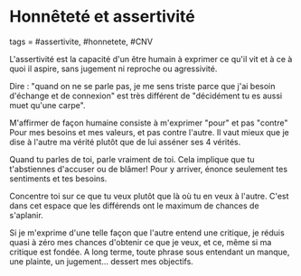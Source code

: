 # Honnêteté et assertivité
tags = #assertivite, #honnetete, #CNV

L'assertivité est la capacité d'un être humain à exprimer ce qu'il vit et à ce à quoi il aspire, sans jugement ni reproche ou agressivité.

Dire : "quand on ne se parle pas, je me sens triste parce que j'ai besoin d'échange et de connexion" est très différent de "décidément tu es aussi muet qu'une carpe".

M'affirmer de façon humaine consiste à m'exprimer "pour" et pas "contre" Pour mes besoins et mes valeurs, et pas contre l'autre. Il vaut mieux que je dise à l'autre ma vérité plutôt que de lui asséner ses 4 vérités.

Quand tu parles de toi, parle vraiment de toi. Cela implique que tu t'abstiennes d'accuser ou de blâmer! Pour y arriver, énonce seulement tes sentiments et tes besoins.

Concentre toi sur ce que tu veux plutôt que là où tu en veux à l'autre. C'est dans cet espace que les différends ont le maximum de chances de s'aplanir.

Si je m'exprime d'une telle façon que l'autre entend une critique, je réduis quasi à zéro mes chances d'obtenir ce que je veux, et ce, même si ma critique est fondée. A long terme, toute phrase sous entendant un manque, une plainte, un jugement... dessert mes objectifs.

